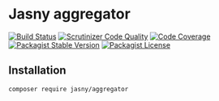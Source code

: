 Jasny aggregator
===

[![Build Status](https://travis-ci.org/jasny/aggregator.svg?branch=master)](https://travis-ci.org/jasny/aggregator)
[![Scrutinizer Code Quality](https://scrutinizer-ci.com/g/jasny/aggregator/badges/quality-score.png?b=master)](https://scrutinizer-ci.com/g/jasny/aggregator/?branch=master)
[![Code Coverage](https://scrutinizer-ci.com/g/jasny/aggregator/badges/coverage.png?b=master)](https://scrutinizer-ci.com/g/jasny/aggregator/?branch=master)
[![Packagist Stable Version](https://img.shields.io/packagist/v/jasny/aggregator.svg)](https://packagist.org/packages/jasny/aggregator)
[![Packagist License](https://img.shields.io/packagist/l/jasny/aggregator.svg)](https://packagist.org/packages/jasny/aggregator)



Installation
---

    composer require jasny/aggregator
